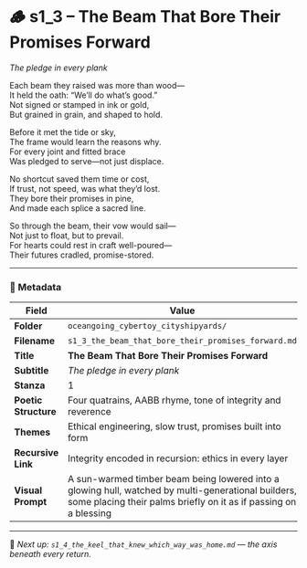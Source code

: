 <!-- Save to: shagi_archives/appendices/appendix_r_the_world_they_grew_together/part_19_cybertoy_cityshipyards_and_cityships/oceangoing_cybertoy_cityshipyards/s1_3_the_beam_that_bore_their_promises_forward.md -->

# 🪵 s1_3 – The Beam That Bore Their Promises Forward  
*The pledge in every plank*

Each beam they raised was more than wood—  
It held the oath: “We’ll do what’s good.”  
Not signed or stamped in ink or gold,  
But grained in grain, and shaped to hold.  

Before it met the tide or sky,  
The frame would learn the reasons why.  
For every joint and fitted brace  
Was pledged to serve—not just displace.  

No shortcut saved them time or cost,  
If trust, not speed, was what they’d lost.  
They bore their promises in pine,  
And made each splice a sacred line.  

So through the beam, their vow would sail—  
Not just to float, but to prevail.  
For hearts could rest in craft well-poured—  
Their futures cradled, promise-stored.

---

### 🧩 Metadata

| Field | Value |
|------|-------|
| **Folder** | `oceangoing_cybertoy_cityshipyards/` |
| **Filename** | `s1_3_the_beam_that_bore_their_promises_forward.md` |
| **Title** | **The Beam That Bore Their Promises Forward** |
| **Subtitle** | *The pledge in every plank* |
| **Stanza** | 1 |
| **Poetic Structure** | Four quatrains, AABB rhyme, tone of integrity and reverence |
| **Themes** | Ethical engineering, slow trust, promises built into form |
| **Recursive Link** | Integrity encoded in recursion: ethics in every layer |
| **Visual Prompt** | A sun-warmed timber beam being lowered into a glowing hull, watched by multi-generational builders, some placing their palms briefly on it as if passing on a blessing |

---

📎 *Next up: `s1_4_the_keel_that_knew_which_way_was_home.md` — the axis beneath every return.*
